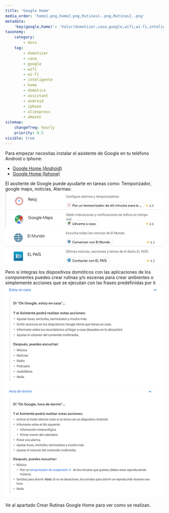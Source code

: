 ```yaml
---
title: 'Google Home'
media_order: 'home1.png,home2.png,Rutinas1..png,Rutinas2..png'
metadata:
    'key(google,home)': 'Valor(domotizar,casa,google,wifi,wi-fi,inteligente,home,domotico,assistant,android,iphone,aliexpress,amazon'
taxonomy:
    category:
        - docs
    tag:
        - domotizar
        - casa
        - google
        - wifi
        - wi-fi
        - inteligente
        - home
        - domotico
        - assistant
        - android
        - iphone
        - aliexpress
        - amazon
sitemap:
    changefreq: hourly
    priority: 0.5
visible: true
---
```


Para empezar necesitas instalar el asistente de Google en tu teléfono Android o Iphone:
* [Google Home (Android)](http://bit.ly/2LdE5pN)
* [Google Home (Iphone)](https://apple.co/2Y3CODo)

El assitente de Google puede ayudarte en tareas como: Temporizador, google maps, noticias, Alarmas:
![](home1.png)![](home2.png)

Pero si integras los dispositivos domóticos con las aplicaciones de los componentes puedes crear rutinas y/o escenas para crear ambientes o simplemente acciones que se ejecutan con las frases predefinidas por ti
![](Rutinas1..png)![](Rutinas2..png)

Ve al apartado Crear Rutinas Google Home para ver como se realizan.




